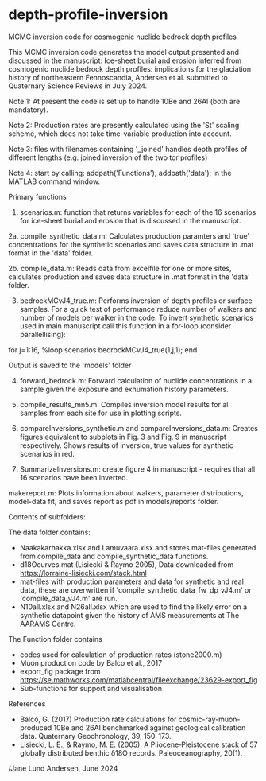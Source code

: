# depth-profile-inversion
MCMC inversion code for cosmogenic nuclide bedrock depth profiles

This MCMC inversion code generates the model output presented and discussed in the manuscript: Ice-sheet burial and erosion inferred from cosmogenic nuclide bedrock depth profiles: implications for the glaciation history of northeastern Fennoscandia, Andersen et al. submitted to Quaternary Science Reviews in July 2024.

Note 1: At present the code is set up to handle 10Be and 26Al (both are mandatory).

Note 2: Production rates are presently calculated using the 'St' scaling scheme, which does not take time-variable production into account.

Note 3: files with filenames containing '_joined' handles depth profiles of different lengths (e.g. joined inversion of the two tor profiles)

Note 4: start by calling: addpath('Functions'); addpath('data'); in the MATLAB command window.

Primary functions

1. scenarios.m: function that returns variables for each of the 16 scenarios for ice-sheet burial and erosion that is discussed in the manuscript.

2a. compile_synthetic_data.m: Calculates production paramters and 'true' concentrations for the synthetic scenarios and saves data structure in .mat format in the 'data' folder.

2b. compile_data.m: Reads data from excelfile for one or more sites, calculates production and saves data structure in .mat format in the 'data' folder.

3. bedrockMCvJ4_true.m: Performs inversion of depth profiles or surface samples. For a quick test of performance reduce number of walkers and number of models per walker in the code. To invert synthetic scenarios used in main manuscript call this function in a for-loop (consider parallellising):

for j=1:16, %loop scenarios
    bedrockMCvJ4_true(1,j,1);
end

Output is saved to the 'models' folder 

4. forward_bedrock.m: Forward calculation of nuclide concentrations in a sample given the exposure and exhumation history parameters.

5. compile_results_mn5.m: Compiles inversion model results for all samples from each site for use in plotting scripts.

6. compareInversions_synthetic.m and compareInversions_data.m: Creates figures equivalent to subplots in Fig. 3 and Fig. 9 in manuscript respectively. Shows results of inversion, true values for synthetic scenarios in red.

8. SummarizeInversions.m: create figure 4 in manuscript - requires that all 16 scenarios have been inverted.

makereport.m: Plots information about walkers, parameter distributions, model-data fit, and saves report as pdf in models/reports folder.

Contents of subfolders:

The data folder contains: 
- Naakakarhakka.xlsx and Lamuvaara.xlsx and stores mat-files generated from compile_data and compile_synthetic_data functions.
- d18Ocurves.mat (Lisiecki & Raymo 2005), Data downloaded from https://lorraine-lisiecki.com/stack.html
- mat-files with production parameters and data for synthetic and real data, these are overwritten if 'compile_synthetic_data_fw_dp_vJ4.m' or 'compile_data_vJ4.m' are run.
- N10all.xlsx and N26all.xlsx which are used to find the likely error on a synthetic datapoint given the history of AMS measurements at The AARAMS Centre.

The Function folder contains
- codes used for calculation of production rates (stone2000.m)
- Muon production code by Balco et al., 2017
- export_fig package from https://se.mathworks.com/matlabcentral/fileexchange/23629-export_fig
- Sub-functions for support and visualisation


References

- Balco, G. (2017) Production rate calculations for cosmic-ray-muon-produced 10Be and 26Al benchmarked against geological calibration data. Quaternary Geochronology, 39, 150-173.
- Lisiecki, L. E., & Raymo, M. E. (2005). A Pliocene‐Pleistocene stack of 57 globally distributed benthic δ18O records. Paleoceanography, 20(1).

/Jane Lund Andersen, June 2024
